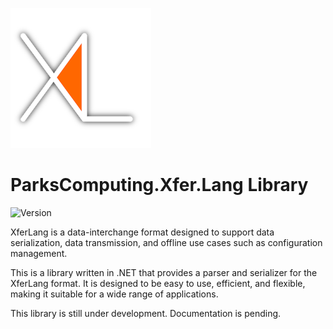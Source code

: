 ﻿![XferLogo](logo/XferLang-sm.png)

# ParksComputing.Xfer.Lang Library

![Version](https://img.shields.io/badge/version-0.9.0-blue)

XferLang is a data-interchange format designed to support data serialization, data transmission, and offline use cases such as configuration management. 

This is a library written in .NET that provides a parser and serializer for the XferLang format. It is designed to be easy to use, efficient, and flexible, making it suitable for a wide range of applications. 

This library is still under development. Documentation is pending.
